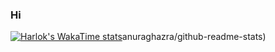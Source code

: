 ### Hi


<!-- **ramadhan-danker/ramadhan-danker** is a ✨ _special_ ✨ repository because its `README.md` (this file) appears on your GitHub profile. -->
<!-- 
Here are some ideas to get you started:

- 🔭 I’m currently working on ...
- 🌱 I’m currently learning ...
- 👯 I’m looking to collaborate on ...
- 🤔 I’m looking for help with ...
- 💬 Ask me about ...
- 📫 How to reach me: ...
- 😄 Pronouns: ...
- ⚡ Fun fact: ... -->
[![Harlok's WakaTime stats](https://github-readme-stats.vercel.app/api/wakatime?ramadhan01=ffflabs)](https://github.com/anuraghazra/github-readme-stats)anuraghazra/github-readme-stats)

